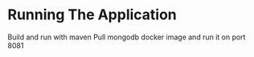 # Running The Application
Build and run with maven
Pull mongodb docker image and run it on port 8081